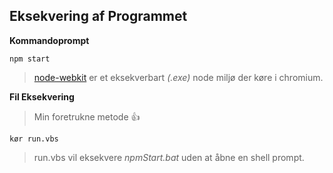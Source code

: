 


## Eksekvering af Programmet
**Kommandoprompt**
>
````
npm start
````
> [node-webkit](https://github.com/nwjs/nw.js/) er et eksekverbart *(.exe)* node miljø der køre i chromium.



**Fil Eksekvering**
> Min foretrukne metode :+1:
````
kør run.vbs
````
> run.vbs vil eksekvere *npmStart.bat* uden at åbne en shell prompt.
